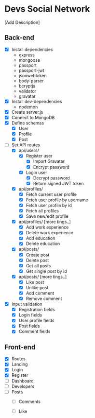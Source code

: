 <!-- prettier-ignore-start -->
# Devs Social Network

[Add Description]

## Back-end

* [x] Install dependencies
    * express
    * mongoose
    * passport
    * passport-jwt
    * jsonwebtoken
    * body-parser
    * bcryptjs
    * validator
    * gravatar
* [x] Install dev-dependencies
    * nodemon
* [x] Create server.js
* [x] Connect to MongoDB
* [x] Define schemas
    * [x] User
    * [x] Profile
    * [x] Post
* [ ] Set API routes
    * [x] api/users/
        * [x] Register user
            * [x] Import Gravatar
            * [x] Encrypt password
        * [x] Login user
            * [x] Decrypt password
            * [x] Return signed JWT token
    * [x] api/profiles/
        * [x] Fetch current user profile
        * [x] Fetch user profile by username
        * [x] Fetch user profile by id
        * [x] Fetch all profiles
        * [x] Save new/edit profile
    * [x] api/profiles/ [more tings..]
        * [x] Add work experience
        * [x] Delete work experience
        * [x] Add education
        * [x] Delete education
    * [x] api/posts/
        * [x] Create post
        * [x] Delete post
        * [x] Get all posts
        * [x] Get single post by id
    * [x] api/posts/ [more tings..]
        * [x] Like post
        * [x] Unlike post
        * [x] Add comment
        * [x] Remove comment
* [x] Input validation
    * [x] Registration fields
    * [x] Login fields
    * [x] User profile fields
    * [x] Post fields
    * [x] Comment fields  

## Front-end

* [x] Routes
* [x] Landing
* [x] Login
* [x] Register
* [ ] Dashboard
* [ ] Developers
* [ ] Posts
    * [ ] Comments
    * [ ] Like



<!-- prettier-ignore-end -->
